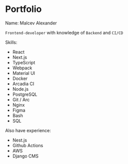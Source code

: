 # Portfolio

Name: Malcev Alexander

`Frontend-developer` with knowledge of `Backend` and `CI/CD`

Skills:
- React
- Next.js
- TypeScript
- Webpack
- Material UI
- Docker
- Arcadia CI
- Node.js
- PostgreSQL
- Git / Arc
- Nginx
- Figma
- Bash
- SQL

Also have experience:
- Nest.js
- Github Actions
- AWS
- Django CMS